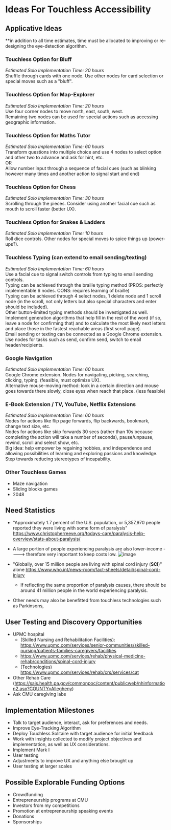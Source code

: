 # Ideas For Touchless Accessibility
## Applicative Ideas
**in addition to all time estimates, time must be allocated to improving or re-designing the eye-detection algorithm.
### Touchless Option for Bluff
_Estimated Solo Implementation Time: 20 hours_  
Shuffle through cards with one node. Use other nodes for card selection or special moves such as a "bluff".  

### Touchless Option for Map-Explorer
_Estimated Solo Implementation Time: 20 hours_  
Use four corner nodes to move north, east, south, west.  
Remaining two nodes can be used for special actions such as accessing geographic information.

### Touchless Option for Maths Tutor
_Estimated Solo Implementation Time: 60 hours_  
Transform questions into multiple choice and use 4 nodes to select option and other two to advance and ask for hint, etc.  
OR  
Allow number input through a sequence of facial cues (such as blinking however many times and another action to signal start and end)  

### Touchless Option for Chess
_Estimated Solo Implementation Time: 30 hours_  
Scrolling through the pieces. Consider using another facial cue such as mouth to scroll faster (better UX).  

### Touchless Option for Snakes & Ladders
_Estimated Solo Implementation Time: 10 hours_  
Roll dice controls. Other nodes for special moves to spice things up (power-ups?).  

### Touchless Typing (can extend to email sending/texting)
_Estimated Solo Implementation Time: 60 hours_  
Use a facial cue to signal switch controls from typing to email sending controls.  
Typing can be achieved through the braille typing method (PROS: perfectly implementable 6 nodes. CONS: requires learning of braille)  
Typing can be achieved through 4 select nodes, 1 delete node and 1 scroll node (in the scroll, not only letters but also special characters and enter should be included).  
Other button-limited typing methods should be investigated as well.  
Implement generation algorithms that help fill in the rest of the word (if so, leave a node for confirming that) and to calculate the most likely next letters and place those in the fastest reachable areas (first scroll page).  
Email sending or texting can be connected as a Google Chrome extension. Use nodes for tasks such as send, confirm send, switch to email header/recipients.  

### Google Navigation
_Estimated Solo Implementation Time: 60 hours_  
Google Chrome extension. Nodes for navigating, picking, searching, clicking, typing. (feasible, must optimize UX).  
Alternative mouse-moving method: look in a certain direction and mouse goes towards there slowly, close eyes when reach that place. (less feasible)  

### E-Book Extension / TV, YouTube, Netflix Extensions
_Estimated Solo Implementation Time: 60 hours_  
Nodes for actions like flip page forwards, flip backwards, bookmark, change text size, etc.  
Nodes for actions like skip forwards 30 secs (rather than 10s because completing the action will take a number of seconds), pause/unpause, rewind, scroll and select show, etc.  
Big idea: help empower by regaining hobbies, and independence and allowing possibilities of learning and exploring passions and knowledge. Step towards reducing stereotypes of incapability.  

### Other Touchless Games
- Maze navigation
- Sliding blocks games
- 2048

## Need Statistics
- "Approximately 1.7 percent of the U.S. population, or 5,357,970 people reported they were living with some form of paralysis" https://www.christopherreeve.org/todays-care/paralysis-help-overview/stats-about-paralysis/
- A large portion of people experiencing paralysis are also lower-income ----> therefore very important to keep costs low.
  ![image](https://github.com/user-attachments/assets/74f08644-bd23-4b9a-9028-757440c310bc)
  
- "Globally, over 15 million people are living with spinal cord injury (**SCI**)" alone https://www.who.int/news-room/fact-sheets/detail/spinal-cord-injury
  - If reflecting the same proportion of paralysis causes, there should be around 41 million people in the world experiencing paralysis.
- Other needs may also be benefitted from touchless technologies such as Parkinsons, 

## User Testing and Discovery Opportunities
- UPMC hospital
  - (Skilled Nursing and Rehabilitation Facilities): https://www.upmc.com/services/senior-communities/skilled-nursing/patients-families-caregivers/facilities
  - https://www.upmc.com/services/rehab/physical-medicine-rehab/conditions/spinal-cord-injury
  - (Technologies) https://www.upmc.com/services/rehab/crs/services/cat
- Other Rehab Care (https://sais.health.pa.gov/commonpoc/content/publicweb/nhinformation2.asp?COUNTY=Allegheny)
- Ask CMU caregiving labs

## Implementation Milestones
- Talk to target audience, interact, ask for preferences and needs.
- Improve Eye-Tracking Algorithm
- Deploy Touchless Solitaire with target audience for initial feedback
- Work with insights collected to modify project objectives and implementation, as well as UX considerations.
- Implement Mark I
- User testing
- Adjustments to improve UX and anything else brought up
- User testing at larger scales

## Possible Explorable Funding Options
- Crowdfunding
- Entrepreneurship programs at CMU
- Investors from my competitions
- Promotion at entrepreneurship speaking events
- Donations
- Sponsorships

